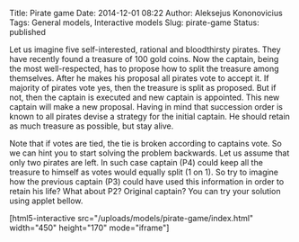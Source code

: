 Title: Pirate game
Date: 2014-12-01 08:22
Author: Aleksejus Kononovicius
Tags: General models, Interactive models
Slug: pirate-game
Status: published

Let
us imagine five self-interested, rational and bloodthirsty pirates. They
have recently found a treasure of 100 gold coins. Now the captain, being
the most well-respected, has to propose how to split the treasure among
themselves. After he makes his proposal all pirates vote to accept it.
If majority of pirates vote yes, then the treasure is split as proposed.
But if not, then the captain is executed and new captain is appointed.
This new captain will make a new proposal. Having in mind that
succession order is known to all pirates devise a strategy for the
initial captain. He should retain as much treasure as possible, but stay
alive.

Note that if votes are tied, the tie is broken according to captains
vote. So we can hint you to
start solving the problem backwards. Let us assume that only two pirates
are left. In such case captain (P4) could keep all the treasure to
himself as votes would equally split (1 on 1). So try to imagine how the
previous captain (P3) could have used this information in order to
retain his life? What about P2? Original captain? You can try your
solution using applet bellow.

[html5-interactive
src="/uploads/models/pirate-game/index.html"
width="450" height="170" mode="iframe"]
